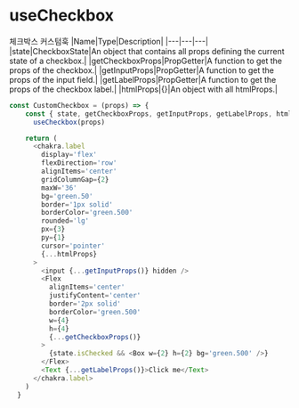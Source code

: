 # useCheckbox

체크박스 커스텀훅
|Name|Type|Description|
|---|---|---|
|state|CheckboxState|An object that contains all props defining the current state of a checkbox.|
|getCheckboxProps|PropGetter|A function to get the props of the checkbox.|
|getInputProps|PropGetter|A function to get the props of the input field.|
|getLabelProps|PropGetter|A function to get the props of the checkbox label.|
|htmlProps|{}|An object with all htmlProps.|

```TypeScript
const CustomCheckbox = (props) => {
    const { state, getCheckboxProps, getInputProps, getLabelProps, htmlProps } =
      useCheckbox(props)

    return (
      <chakra.label
        display='flex'
        flexDirection='row'
        alignItems='center'
        gridColumnGap={2}
        maxW='36'
        bg='green.50'
        border='1px solid'
        borderColor='green.500'
        rounded='lg'
        px={3}
        py={1}
        cursor='pointer'
        {...htmlProps}
      >
        <input {...getInputProps()} hidden />
        <Flex
          alignItems='center'
          justifyContent='center'
          border='2px solid'
          borderColor='green.500'
          w={4}
          h={4}
          {...getCheckboxProps()}
        >
          {state.isChecked && <Box w={2} h={2} bg='green.500' />}
        </Flex>
        <Text {...getLabelProps()}>Click me</Text>
      </chakra.label>
    )
  }
```
